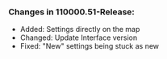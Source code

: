 ### Changes in 110000.51-Release:

- Added: Settings directly on the map
- Changed: Update Interface version
- Fixed: "New" settings being stuck as new

